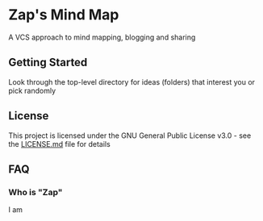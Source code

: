# Zap's Mind Map
A VCS approach to mind mapping, blogging and sharing

## Getting Started
Look through the top-level directory for ideas (folders) that interest you or pick randomly

## License
This project is licensed under the GNU General Public License v3.0 - see the [LICENSE.md](LICENSE.md) file for details

## FAQ
### Who is "Zap"
I am
